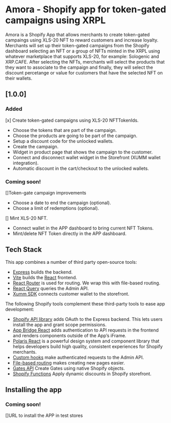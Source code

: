 # Amora - Shopify app for token-gated campaigns using XRPL 

Amora is a Shopify App that allows merchants to create token-gated campaings using XLS-20 NFT to reward customers and increase loyalty. Merchants will set up their token-gated campaigns from the Shopify dashboard selecting an NFT or a group of NFTs minted in the XRPL using whatever marketplace that supports XLS-20, for example: Sologenic and XRP.CAFE. After selecting the NFTs, merchants will select the products that they want to associate to the campaign and finally, they will select the discount percetange or value for customers that have the selected NFT on their wallets.

## [1.0.0]

### Added

[x] Create token-gated campaigns using XLS-20 NFTTokenIds.
  - Choose the tokens that are part of the campaign.
  - Choose the products are going to be part of the campaign.
  - Setup a discount code for the unlocked wallets.
  - Create the campaign.
  - Widget in product page that shows the campaign to the customer.
  - Connect and disconnect wallet widget in the Storefront (XUMM wallet integration).
  - Automatic discount in the cart/checkout to the unlocked wallets.

### Coming soon!

[]Token-gate campaign improvements
  - Choose a date to end the campaign (optional).
  - Choose a limit of redemptions (optional).

[] Mint XLS-20 NFT.
  - Connect wallet in the APP dashboard to bring current NFT Tokens.
  - Mint/delete NFT Token directly in the APP dashboard.

## Tech Stack

This app combines a number of third party open-source tools:

- [Express](https://expressjs.com/) builds the backend.
- [Vite](https://vitejs.dev/) builds the [React](https://reactjs.org/) frontend.
- [React Router](https://reactrouter.com/) is used for routing. We wrap this with file-based routing.
- [React Query](https://react-query.tanstack.com/) queries the Admin API.
- [Xumm SDK](https://www.npmjs.com/package/xumm-sdk/) connects customer wallet to the storefront.

The following Shopify tools complement these third-party tools to ease app development:

- [Shopify API library](https://github.com/Shopify/shopify-node-api) adds OAuth to the Express backend. This lets users install the app and grant scope permissions.
- [App Bridge React](https://shopify.dev/apps/tools/app-bridge/getting-started/using-react) adds authentication to API requests in the frontend and renders components outside of the App’s iFrame.
- [Polaris React](https://polaris.shopify.com/) is a powerful design system and component library that helps developers build high quality, consistent experiences for Shopify merchants.
- [Custom hooks](https://github.com/Shopify/shopify-frontend-template-react/tree/main/hooks) make authenticated requests to the Admin API.
- [File-based routing](https://github.com/Shopify/shopify-frontend-template-react/blob/main/Routes.jsx) makes creating new pages easier.
- [Gates API](https://shopify.dev/docs/apps/blockchain/tokengating/build-a-tokengating-app/create-gates-admin) Create Gates using native Shopify objects.
- [Shopify Functions](https://shopify.dev/docs/api/functions) Apply dynamic discounts in Shopify storefront.


## Installing the app

### Coming soon!
  []URL to install the APP in test stores